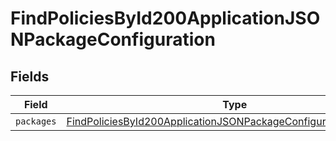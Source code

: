 # FindPoliciesById200ApplicationJSONPackageConfiguration


## Fields

| Field                                                                                                                                                         | Type                                                                                                                                                          | Required                                                                                                                                                      | Description                                                                                                                                                   |
| ------------------------------------------------------------------------------------------------------------------------------------------------------------- | ------------------------------------------------------------------------------------------------------------------------------------------------------------- | ------------------------------------------------------------------------------------------------------------------------------------------------------------- | ------------------------------------------------------------------------------------------------------------------------------------------------------------- |
| `packages`                                                                                                                                                    | [FindPoliciesById200ApplicationJSONPackageConfigurationPackages](../../models/operations/findpoliciesbyid200applicationjsonpackageconfigurationpackages.md)[] | :heavy_minus_sign:                                                                                                                                            | N/A                                                                                                                                                           |